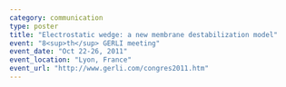 ```yaml
---
category: communication
type: poster
title: "Electrostatic wedge: a new membrane destabilization model"
event: "8<sup>th</sup> GERLI meeting"
event_date: "Oct 22-26, 2011"
event_location: "Lyon, France"
event_url: "http://www.gerli.com/congres2011.htm"
---
```

